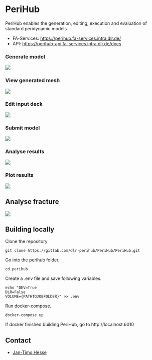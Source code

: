 <!--
SPDX-FileCopyrightText: 2023 PeriHub <https://gitlab.com/dlr-perihub/PeriHub>

SPDX-License-Identifier: Apache-2.0
-->

# PeriHub

PeriHub enables the generation, editing, execution and evaluation of standard peridynamic models

- FA-Services: https://perihub.fa-services.intra.dlr.de/
- API: https://perihub-api.fa-services.intra.dlr.de/docs

### Generate model

![](http://localhost:6020/assets/gif/generateModel.gif)

### View generated mesh

![](http://localhost:6020/assets/gif/viewMesh.gif)

### Edit input deck

![](http://localhost:6020/assets/gif/editInputDeck.gif)

### Submit model

![](http://localhost:6020/assets/gif/runModel.gif)

### Analyse results

![](http://localhost:6020/assets/gif/analyseResults.gif)

### Plot results

![](http://localhost:6020/assets/gif/plotResults.gif)

## Analyse fracture

![](http://localhost:6020/assets/gif/analyseFracture.gif)

## Building locally

Clone the repository

```
git clone https://gitlab.com/dlr-perihub/PeriHub/PeriHub.git
```

Go into the perihub folder.

```
cd perihub
```

Create a .env file and save following variables.

```
echo "DEV=True
DLR=False
VOLUME={PATHTOJOBFOLDER}" >> .env
```

Run docker-compose.

```
docker-compose up
```

If docker finished building PeriHub, go to http://localhost:6010

## Contact

- [Jan-Timo Hesse](mailto:Jan-Timo.Hesse@dlr.de)
